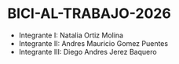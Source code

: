 # BICI-AL-TRABAJO-2026
- Integrante I: Natalia Ortiz Molina
- Integrante II: Andres Mauricio Gomez Puentes
- Integrante III: Diego Andres Jerez Baquero
